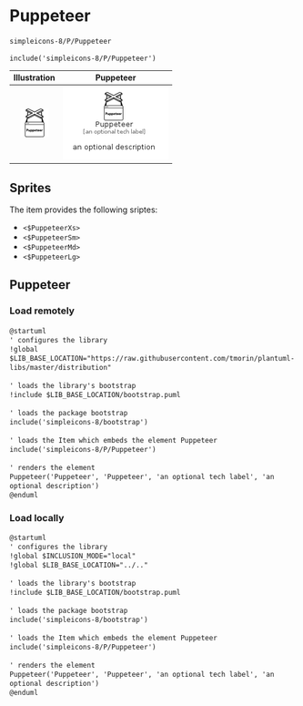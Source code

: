 # Puppeteer


```text
simpleicons-8/P/Puppeteer
```

```text
include('simpleicons-8/P/Puppeteer')
```



| Illustration | Puppeteer |
| :---: | :---: |
| ![illustration for Illustration](../../simpleicons-8/P/Puppeteer.png) | ![illustration for Puppeteer](../../simpleicons-8/P/Puppeteer.Local.png) |



## Sprites
The item provides the following sriptes:

- `<$PuppeteerXs>`
- `<$PuppeteerSm>`
- `<$PuppeteerMd>`
- `<$PuppeteerLg>`





## Puppeteer

### Load remotely
```plantuml
@startuml
' configures the library
!global $LIB_BASE_LOCATION="https://raw.githubusercontent.com/tmorin/plantuml-libs/master/distribution"

' loads the library's bootstrap
!include $LIB_BASE_LOCATION/bootstrap.puml

' loads the package bootstrap
include('simpleicons-8/bootstrap')

' loads the Item which embeds the element Puppeteer
include('simpleicons-8/P/Puppeteer')

' renders the element
Puppeteer('Puppeteer', 'Puppeteer', 'an optional tech label', 'an optional description')
@enduml
```

### Load locally
```plantuml
@startuml
' configures the library
!global $INCLUSION_MODE="local"
!global $LIB_BASE_LOCATION="../.."

' loads the library's bootstrap
!include $LIB_BASE_LOCATION/bootstrap.puml

' loads the package bootstrap
include('simpleicons-8/bootstrap')

' loads the Item which embeds the element Puppeteer
include('simpleicons-8/P/Puppeteer')

' renders the element
Puppeteer('Puppeteer', 'Puppeteer', 'an optional tech label', 'an optional description')
@enduml
```

